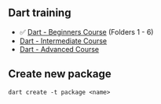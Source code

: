 ## Dart training

* ✅ [Dart - Beginners Course](https://www.udemy.com/course/dart-beginners-course/) (Folders 1 - 6)
* [Dart - Intermediate Course](https://www.udemy.com/course/dart-intermediate-course/)
* [Dart - Advanced Course](https://www.udemy.com/course/dart-advanced-course/)

## Create new package

`dart create -t package <name>`

